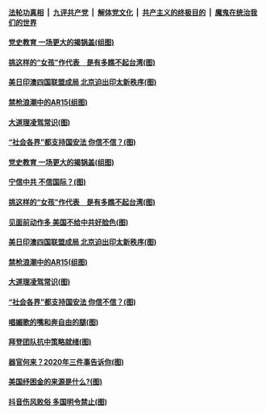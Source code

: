 

####  [法轮功真相](../../../../basic/blob/master/README.md?t=03190101) &nbsp;|&nbsp; [九评共产党](../../../../9ping.md/blob/master/README.md?t=03190101) &nbsp;|&nbsp; [解体党文化](../../../../jtdwh.md/blob/master/README.md?t=03190101)  &nbsp;|&nbsp; [共产主义的终极目的](../../../../gczydzjmd.md/blob/master/README.md?t=03190101) &nbsp;|&nbsp; [魔鬼在统治我们的世界](../../../../mgztzwmdsj.md/blob/master/README.md?t=03190101) 

#### [党史教育 一场更大的揭锅盖(组图)](../pages/p4/965934.md?t=03190101) 

#### [挑这样的“女孩”作代表　是有多瞧不起台湾(图)](../pages/p4/965915.md?t=03190101) 

#### [美日印澳四国联盟成局 北京迫出印太新秩序(图)](../pages/p4/965912.md?t=03190101) 

#### [禁枪浪潮中的AR15(组图)](../pages/p4/965804.md?t=03190101) 

#### [大道理凌驾常识(图)](../pages/p4/965795.md?t=03190101) 

#### [“社会各界”都支持国安法 你信不信？(图)](../pages/p4/965794.md?t=03190101) 



#### [党史教育 一场更大的揭锅盖(组图)](../pages/p4/965934.md?t=03190101) 

#### [宁信中共 不信国际？(图)](../pages/p4/965917.md?t=03190101) 

#### [挑这样的“女孩”作代表　是有多瞧不起台湾(图)](../pages/p4/965915.md?t=03190101) 

#### [见面前动作多 美国不给中共好脸色(图)](../pages/p4/965914.md?t=03190101) 

#### [美日印澳四国联盟成局 北京迫出印太新秩序(图)](../pages/p4/965912.md?t=03190101) 




#### [禁枪浪潮中的AR15(组图)](../pages/p4/965804.md?t=03190101) 

#### [大道理凌驾常识(图)](../pages/p4/965795.md?t=03190101) 

#### [“社会各界”都支持国安法 你信不信？(图)](../pages/p4/965794.md?t=03190101) 

#### [唱媚歌的嘴和奔自由的腿(图)](../pages/p4/965793.md?t=03190101) 

#### [拜登团队抗中策略就绪(图)](../pages/p4/965791.md?t=03190101) 

#### [器官何来？2020年三件事告诉你(图)](../pages/p4/965790.md?t=03190101) 

#### [美国纾困金的来源是什么?(图)](../pages/p4/965749.md?t=03190101) 



#### [抖音伤风败俗 多国明令禁止(图)](../pages/p4/965696.md?t=03190101) 

